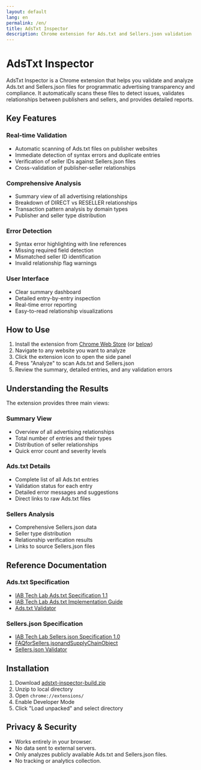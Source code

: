 ```yaml
---
layout: default
lang: en
permalink: /en/
title: AdsTxt Inspector
description: Chrome extension for Ads.txt and Sellers.json validation
---
```


# AdsTxt Inspector

AdsTxt Inspector is a Chrome extension that helps you validate and analyze Ads.txt and Sellers.json files for programmatic advertising transparency and compliance. It automatically scans these files to detect issues, validates relationships between publishers and sellers, and provides detailed reports.

## Key Features

### Real-time Validation
- Automatic scanning of Ads.txt files on publisher websites
- Immediate detection of syntax errors and duplicate entries
- Verification of seller IDs against Sellers.json files
- Cross-validation of publisher-seller relationships

### Comprehensive Analysis
- Summary view of all advertising relationships
- Breakdown of DIRECT vs RESELLER relationships
- Transaction pattern analysis by domain types
- Publisher and seller type distribution

### Error Detection
- Syntax error highlighting with line references
- Missing required field detection
- Mismatched seller ID identification
- Invalid relationship flag warnings

### User Interface
- Clear summary dashboard
- Detailed entry-by-entry inspection
- Real-time error reporting
- Easy-to-read relationship visualizations

## How to Use

1. Install the extension from [Chrome Web Store](https://chrome.google.com/webstore/detail/bgojlbkldapcmiimeafldjghcnbgcjha) (or [below](#installation))
2. Navigate to any website you want to analyze
3. Click the extension icon to open the side panel
4. Press "Analyze" to scan Ads.txt and Sellers.json
5. Review the summary, detailed entries, and any validation errors

## Understanding the Results

The extension provides three main views:

### Summary View
- Overview of all advertising relationships
- Total number of entries and their types
- Distribution of seller relationships
- Quick error count and severity levels

### Ads.txt Details
- Complete list of all Ads.txt entries
- Validation status for each entry
- Detailed error messages and suggestions
- Direct links to raw Ads.txt files

### Sellers Analysis
- Comprehensive Sellers.json data
- Seller type distribution
- Relationship verification results
- Links to source Sellers.json files

## Reference Documentation

### Ads.txt Specification
- [IAB Tech Lab Ads.txt Specification 1.1](https://iabtechlab.com/wp-content/uploads/2022/04/Ads.txt-1.1.pdf)
- [IAB Tech Lab Ads.txt Implementation Guide](https://iabtechlab.com/wp-content/uploads/2022/04/Ads.txt-1.1-Implementation-Guide.pdf)
- [Ads.txt Validator](https://adstxt.guru/validator/)

### Sellers.json Specification
- [IAB Tech Lab Sellers.json Specification 1.0](https://iabtechlab.com/wp-content/uploads/2019/07/Sellers.json_Final.pdf)
- [FAQforSellers.jsonandSupplyChainObject](https://iabtechlab.com/wp-content/uploads/2019/07/Sellers.json_Final.pdf)
- [Sellers.json Validator](https://www.aditude.com/tools/sellers-json-validator)

## Installation

1. Download [adstxt-inspector-build.zip](https://github.com/miyaichi/adstxt-Inspector/releases/tag/latest-build)
2. Unzip to local directory
3. Open `chrome://extensions/`
4. Enable Developer Mode
5. Click "Load unpacked" and select directory

## Privacy & Security

- Works entirely in your browser.
- No data sent to external servers.
- Only analyzes publicly available Ads.txt and Sellers.json files.
- No tracking or analytics collection.